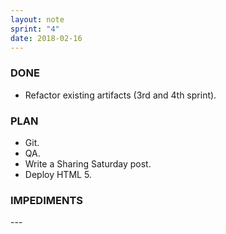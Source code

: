 ```yaml
---
layout: note
sprint: "4"
date: 2018-02-16
---
```


### DONE

* Refactor existing artifacts (3rd and 4th sprint).

### PLAN

* Git.
* QA.
* Write a Sharing Saturday post.
* Deploy HTML 5.

### IMPEDIMENTS
\-\-\-